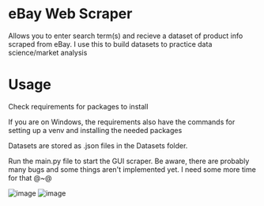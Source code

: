 # eBay Web Scraper
Allows you to enter search term(s) and recieve a dataset of product info scraped from eBay.
I use this to build datasets to practice data science/market analysis

# Usage
Check requirements for packages to install


If you are on Windows, the requirements also have the commands for setting up a venv and installing the needed packages

Datasets are stored as .json files in the Datasets folder.

Run the main.py file to start the GUI scraper.
Be aware, there are probably many bugs and some things aren't implemented yet. I need some more time for that @~@

![image](https://user-images.githubusercontent.com/60865749/284098566-698cd474-dd98-401d-be7d-8e1390684fbb.png)
![image](https://user-images.githubusercontent.com/60865749/284098564-7195a135-b699-49e8-a53d-45be2f148940.png)
